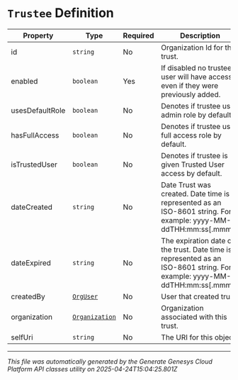 # `Trustee` Definition

| Property | Type | Required | Description |
|----------|------|----------|-------------|
| id | `string` | No | Organization Id for this trust. |
| enabled | `boolean` | Yes | If disabled no trustee user will have access, even if they were previously added. |
| usesDefaultRole | `boolean` | No | Denotes if trustee uses admin role by default. |
| hasFullAccess | `boolean` | No | Denotes if trustee uses full access role by default. |
| isTrustedUser | `boolean` | No | Denotes if trustee is given Trusted User access by default. |
| dateCreated | `string` | No | Date Trust was created. Date time is represented as an ISO-8601 string. For example: yyyy-MM-ddTHH:mm:ss[.mmm]Z |
| dateExpired | `string` | No | The expiration date of the trust. Date time is represented as an ISO-8601 string. For example: yyyy-MM-ddTHH:mm:ss[.mmm]Z |
| createdBy | [`OrgUser`](orguser-definition.md) | No | User that created trust. |
| organization | [`Organization`](organization-definition.md) | No | Organization associated with this trust. |
| selfUri | `string` | No | The URI for this object |

---

*This file was automatically generated by the Generate Genesys Cloud Platform API classes utility on 2025-04-24T15:04:25.801Z*